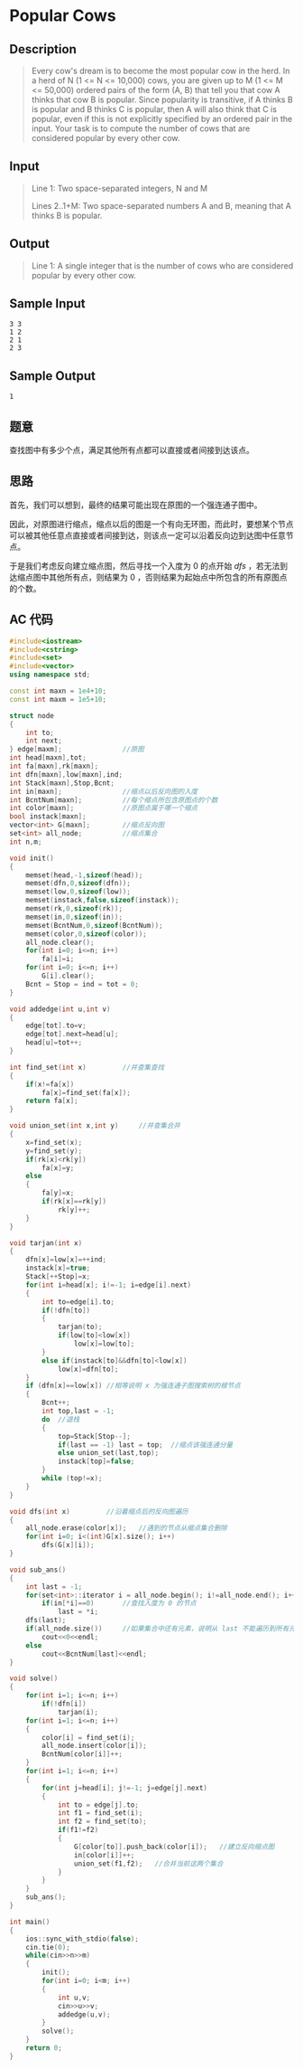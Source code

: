 # Popular Cows

## **Description**

> Every cow's dream is to become the most popular cow in the herd. In a herd of N (1 <= N <= 10,000) cows, you are given up to M (1 <= M <= 50,000) ordered pairs of the form (A, B) that tell you that cow A thinks that cow B is popular. Since popularity is transitive, if A thinks B is popular and B thinks C is popular, then A will also think that C is popular, even if this is not explicitly specified by an ordered pair in the input. Your task is to compute the number of cows that are considered popular by every other cow. 



## **Input**

> Line 1: Two space-separated integers, N and M 
>
> Lines 2..1+M: Two space-separated numbers A and B, meaning that A thinks B is popular. 



## **Output**

> Line 1: A single integer that is the number of cows who are considered popular by every other cow. 



## **Sample Input**

    3 3
    1 2
    2 1
    2 3



## **Sample Output**

    1



## **题意**

查找图中有多少个点，满足其他所有点都可以直接或者间接到达该点。



## **思路**

首先，我们可以想到，最终的结果可能出现在原图的一个强连通子图中。

因此，对原图进行缩点，缩点以后的图是一个有向无环图，而此时，要想某个节点可以被其他任意点直接或者间接到达，则该点一定可以沿着反向边到达图中任意节点。

于是我们考虑反向建立缩点图，然后寻找一个入度为 $0$ 的点开始 $dfs$ ，若无法到达缩点图中其他所有点，则结果为 $0$ ，否则结果为起始点中所包含的所有原图点的个数。



## **AC 代码**

```cpp
#include<iostream>
#include<cstring>
#include<set>
#include<vector>
using namespace std;

const int maxn = 1e4+10;
const int maxm = 1e5+10;

struct node
{
    int to;
    int next;
} edge[maxm];               //原图
int head[maxn],tot;
int fa[maxn],rk[maxn];
int dfn[maxn],low[maxn],ind;
int Stack[maxn],Stop,Bcnt;
int in[maxn];               //缩点以后反向图的入度
int BcntNum[maxn];          //每个缩点所包含原图点的个数
int color[maxn];            //原图点属于哪一个缩点
bool instack[maxn];
vector<int> G[maxn];        //缩点反向图
set<int> all_node;          //缩点集合
int n,m;

void init()
{
    memset(head,-1,sizeof(head));
    memset(dfn,0,sizeof(dfn));
    memset(low,0,sizeof(low));
    memset(instack,false,sizeof(instack));
    memset(rk,0,sizeof(rk));
    memset(in,0,sizeof(in));
    memset(BcntNum,0,sizeof(BcntNum));
    memset(color,0,sizeof(color));
    all_node.clear();
    for(int i=0; i<=n; i++)
        fa[i]=i;
    for(int i=0; i<=n; i++)
        G[i].clear();
    Bcnt = Stop = ind = tot = 0;
}

void addedge(int u,int v)
{
    edge[tot].to=v;
    edge[tot].next=head[u];
    head[u]=tot++;
}

int find_set(int x)         //并查集查找
{
    if(x!=fa[x])
        fa[x]=find_set(fa[x]);
    return fa[x];
}

void union_set(int x,int y)     //并查集合并
{
    x=find_set(x);
    y=find_set(y);
    if(rk[x]<rk[y])
        fa[x]=y;
    else
    {
        fa[y]=x;
        if(rk[x]==rk[y])
            rk[y]++;
    }
}

void tarjan(int x)
{
    dfn[x]=low[x]=++ind;
    instack[x]=true;
    Stack[++Stop]=x;
    for(int i=head[x]; i!=-1; i=edge[i].next)
    {
        int to=edge[i].to;
        if(!dfn[to])
        {
            tarjan(to);
            if(low[to]<low[x])
                low[x]=low[to];
        }
        else if(instack[to]&&dfn[to]<low[x])
            low[x]=dfn[to];
    }
    if (dfn[x]==low[x]) //相等说明 x 为强连通子图搜索树的根节点
    {
        Bcnt++;
        int top,last = -1;
        do  //退栈
        {
            top=Stack[Stop--];
            if(last == -1) last = top;  //缩点该强连通分量
            else union_set(last,top);
            instack[top]=false;
        }
        while (top!=x);
    }
}

void dfs(int x)         //沿着缩点后的反向图遍历
{
    all_node.erase(color[x]);   //遇到的节点从缩点集合删除
    for(int i=0; i<(int)G[x].size(); i++)
        dfs(G[x][i]);
}

void sub_ans()
{
    int last = -1;
    for(set<int>::iterator i = all_node.begin(); i!=all_node.end(); i++)
        if(in[*i]==0)       //查找入度为 0 的节点
            last = *i;
    dfs(last);
    if(all_node.size())     //如果集合中还有元素，说明从 last 不能遍历到所有元素
        cout<<0<<endl;
    else
        cout<<BcntNum[last]<<endl;
}

void solve()
{
    for(int i=1; i<=n; i++)
        if(!dfn[i])
            tarjan(i);
    for(int i=1; i<=n; i++)
    {
        color[i] = find_set(i);
        all_node.insert(color[i]);
        BcntNum[color[i]]++;
    }
    for(int i=1; i<=n; i++)
    {
        for(int j=head[i]; j!=-1; j=edge[j].next)
        {
            int to = edge[j].to;
            int f1 = find_set(i);
            int f2 = find_set(to);
            if(f1!=f2)
            {
                G[color[to]].push_back(color[i]);   //建立反向缩点图
                in[color[i]]++;
                union_set(f1,f2);   //合并当前这两个集合
            }
        }
    }
    sub_ans();
}

int main()
{
    ios::sync_with_stdio(false);
    cin.tie(0);
    while(cin>>n>>m)
    {
        init();
        for(int i=0; i<m; i++)
        {
            int u,v;
            cin>>u>>v;
            addedge(u,v);
        }
        solve();
    }
    return 0;
}
```

